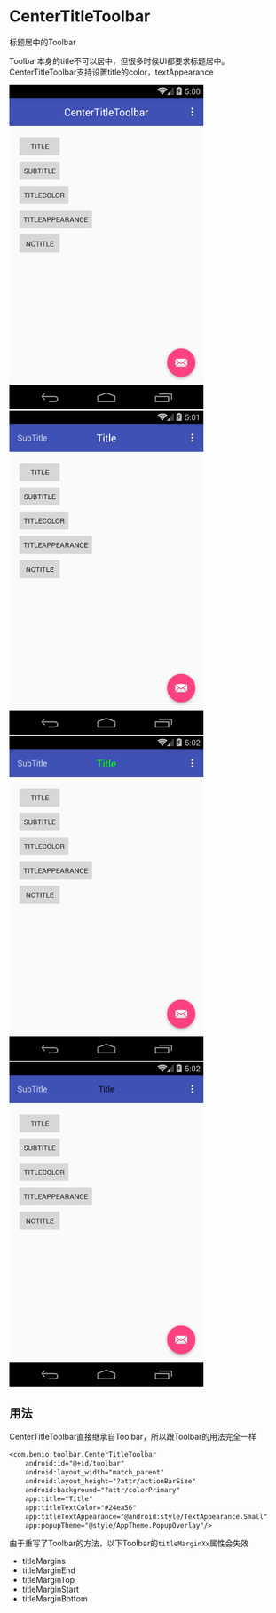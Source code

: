 # CenterTitleToolbar
标题居中的Toolbar

Toolbar本身的title不可以居中，但很多时候UI都要求标题居中。CenterTitleToolbar支持设置title的color，textAppearance

<img src="screenshots/centerTitle.png" width="350">  <img src="screenshots/subTitle.png" width="350">
<img src="screenshots/titleColor.png" width="350">  <img src="screenshots/textAppearence.png" width="350">

## 用法
CenterTitleToolbar直接继承自Toolbar，所以跟Toolbar的用法完全一样
```
<com.benio.toolbar.CenterTitleToolbar
    android:id="@+id/toolbar"
    android:layout_width="match_parent"
    android:layout_height="?attr/actionBarSize"
    android:background="?attr/colorPrimary"
    app:title="Title"
    app:titleTextColor="#24ea56"
    app:titleTextAppearance="@android:style/TextAppearance.Small"
    app:popupTheme="@style/AppTheme.PopupOverlay"/>
```

由于重写了Toolbar的方法，以下Toolbar的`titleMarginXx`属性会失效
* titleMargins
* titleMarginEnd
* titleMarginTop
* titleMarginStart
* titleMarginBottom
